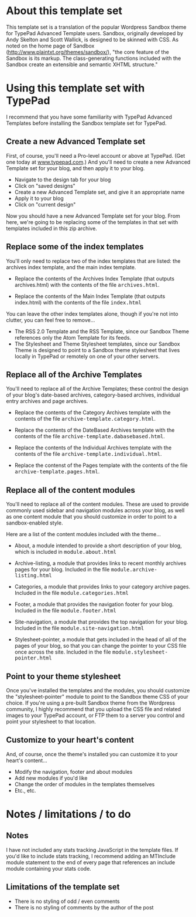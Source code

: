 
# About this template set

This template set is a translation of the popular Wordpress Sandbox theme for TypePad Advanced Template users.  Sandbox, originally developed by Andy Skelton and Scott Wallick, is designed to be skinned with CSS.  As noted on the home page of Sandbox (http://www.plaintxt.org/themes/sandbox/), "the core feature of the Sandbox is its markup. The class-generating functions included with the Sandbox create an extensible and semantic XHTML structure."

# Using this template set with TypePad

I recommend that you have some familiarity with TypePad Advanced Templates before installing the Sandbox template set for TypePad.

## Create a new Advanced Template set

First, of course, you'll need a Pro-level account or above at TypePad.  (Get one today at www.typepad.com.)  And you'll need to create a new Advanced Template set for your blog, and then apply it to your blog. 

* Navigate to the design tab for your blog
* Click on "saved designs"
* Create a new Advanced Template set, and give it an appropriate name
* Apply it to your blog
* Click on "current design"

Now you should have a new Advanced Template set for your blog.  From here, we're going to be replacing some of the templates in that set with templates included in this zip archive.

## Replace some of the index templates

You'll only need to replace two of the index templates that are listed:  the archives index template, and the main index template.

* Replace the contents of the Archives Index Template (that outputs archives.html) with the contents of the file <tt>archives.html</tt>.

* Replace the contents of the Main Index Template (that outputs index.html) with the contents of the file <tt>index.html</tt>

You can leave the other index templates alone, though if you're not into clutter, you can feel free to remove...

* The RSS 2.0 Template and the RSS Template, since our Sandbox Theme references only the Atom Template for its feeds.
* The Stylesheet and Theme Stylesheet templates, since our Sandbox Theme is designed to point to a Sandbox theme stylesheet that lives locally in TypePad or remotely on one of your other servers.

## Replace all of the Archive Templates

You'll need to replace all of the Archive Templates; these control the design of your blog's date-based archives, category-based archives, individual entry archives and page archives.

* Replace the contents of the Category Archives template with the contents of the file <tt>archive-template.category.html</tt>.

* Replace the contents of the DateBased Archives template with the contents of the file <tt>archive-template.dabasebased.html</tt>.

* Replace the contents of the Individual Archives template with the contents of the file <tt>archive-template.individual.html</tt>.

* Replace the contenst of the Pages template with the contents of the file <tt>archive-template.pages.html</tt>.

## Replace all of the content modules

You'll need to replace all of the content modules.  These are used to provide commonly used sidebar and navigation modules across your blog, as well as one content module that you should customize in order to point to a sandbox-enabled style. 

Here are a list of the content modules included with the theme...

* About, a module intended to provide a short description of your blog, which is included in <tt>module.about.html</tt>

* Archive-listing, a module that provides links to recent monthly archives pages for your blog.  Included in the file <tt>module.archive-listing.html</tt>

* Categories, a module that provides links to your category archive pages.  Included in the file <tt>module.categories.html</tt>

* Footer, a module that provides the navigation footer for your blog.  Included in the file <tt>module.footer.html</tt>

* Site-navigation, a module that provides the top navigation for your blog.  Included in the file <tt>module.site-navigation.html</tt>

* Stylesheet-pointer, a module that gets included in the head of all of the pages of your blog, so that you can change the pointer to your CSS file once across the site.  Included in the file <tt>module.stylesheet-pointer.html</tt>

## Point to your theme stylesheet

Once you've installed the templates and the modules, you should customize the "stylesheet-pointer" module to point to the Sandbox theme CSS of your choice.  If you're using a pre-built Sandbox theme from the Wordpress community, I highly recommend that you upload the CSS file and related images to your TypePad account, or FTP them to a server you control and point your stylesheet to that location.

## Customize to your heart's content

And, of course, once the theme's installed you can customize it to your heart's content...

* Modify the navigation, footer and about modules
* Add new modules if you'd like
* Change the order of modules in the templates themselves
* Etc., etc.

# Notes / limitations / to do

## Notes

I have not included any stats tracking JavaScript in the template files.  If you'd like to include stats tracking, I recommend adding an MTInclude module statement to the end of every page that references an include module containing your stats code.

## Limitations of the template set

* There is no styling of odd / even comments
* There is no styling of comments by the author of the post

